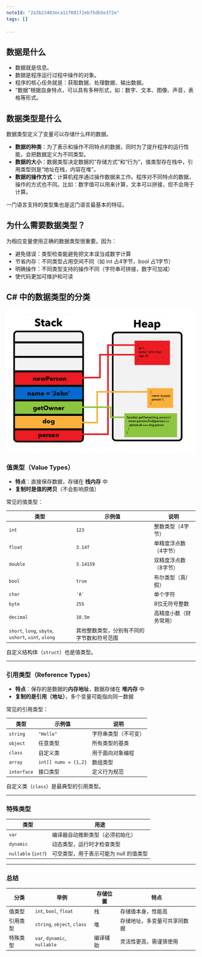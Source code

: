 ```yaml
---
noteId: "2a3b23403eca11f081f2eb75db5e372e"
tags: []

---
```


## 数据是什么
- 数据就是信息。
- 数据是程序运行过程中操作的对象。
- 程序的核心任务就是：获取数据、处理数据、输出数据。
- “数据”根据自身特点，可以具有多种形式，如：数字、文本、图像、声音，表格等形式。

## 数据类型是什么
数据类型定义了变量可以存储什么样的数据。

- **数据的种类**：为了表示和操作不同特点的数据，同时为了提升程序的运行性能，会把数据定义为不同类型。
- **数据的大小**：数据类型决定数据的“存储方式”和“行为”，值类型存在栈中，引用类型则是“地址在栈，内容在堆”。
- **数据的操作方式**：计算机程序通过操作数据来工作。程序对不同特点的数据，操作的方式也不同。比如：数字值可以用来计算，文本可以拼接，但不会用于计算。

一门语言支持的类型集也是这门语言最基本的特征。

## 为什么需要数据类型？
为相应变量使用正确的数据类型很重要。因为：

- 避免错误：类型检查能避免把文本误当成数字计算
- 节省内存：不同类型占用空间不同（如 int 占4字节，bool 占1字节）
- 明确操作：不同类型支持的操作不同（字符串可拼接，数字可加减）
- 使代码更加可维护和可读

## C# 中的数据类型的分类
![堆和栈](./../images/stack-heap-pointers.png)

### 值类型（Value Types）

* **特点**：直接保存数据，存储在 **栈内存** 中
* **复制时是值的拷贝**（不会影响原值）

常见的值类型：

| 类型                                                | 示例值                                     | 说明                   |
| --------------------------------------------------- | ------------------------------------------ | ---------------------- |
| `int`                                               | `123`                                      | 整数类型（4字节）      |
| `float`                                             | `3.14f`                                    | 单精度浮点数（4字节）  |
| `double`                                            | `3.14159`                                  | 双精度浮点数（8字节）  |
| `bool`                                              | `true`                                     | 布尔类型（真/假）      |
| `char`                                              | `'A'`                                      | 单个字符               |
| `byte`                                              | `255`                                      | 8位无符号整数          |
| `decimal`                                           | `10.5m`                                    | 高精度小数（财务常用） |
| `short`, `long`, `sbyte`, `ushort`, `uint`, `ulong` | 其他整数类型，分别有不同的字节数和符号范围 |                        |

自定义结构体（`struct`）也是值类型。

---

### 引用类型（Reference Types）

* **特点**：保存的是数据的**内存地址**，数据存储在 **堆内存** 中
* **复制的是引用（地址）**，多个变量可能指向同一数据

常见的引用类型：

| 类型        | 示例值               | 说明                 |
| ----------- | -------------------- | -------------------- |
| `string`    | `"Hello"`            | 字符串类型（不可变） |
| `object`    | 任意类型             | 所有类型的基类       |
| `class`     | 自定义类             | 用于面向对象编程     |
| `array`     | `int[] nums = {1,2}` | 数组类型             |
| `interface` | 接口类型             | 定义行为规范         |

自定义类（`class`）是最典型的引用类型。

---

### 特殊类型

| 类型                | 用途                                   |
| ------------------- | -------------------------------------- |
| `var`               | 编译器自动推断类型（必须初始化）       |
| `dynamic`           | 动态类型，运行时才检查类型             |
| `nullable` (`int?`) | 可空类型，用于表示可能为 null 的值类型 |

---

### 总结

| 分类     | 举例                         | 存储位置 | 特点                         |
| -------- | ---------------------------- | -------- | ---------------------------- |
| 值类型   | `int`, `bool`, `float`       | 栈       | 存储值本身，性能高           |
| 引用类型 | `string`, `object`, `class`  | 堆       | 存储地址，多变量可共享同数据 |
| 特殊类型 | `var`, `dynamic`, `nullable` | 编译辅助 | 灵活性更高，需谨慎使用       |


